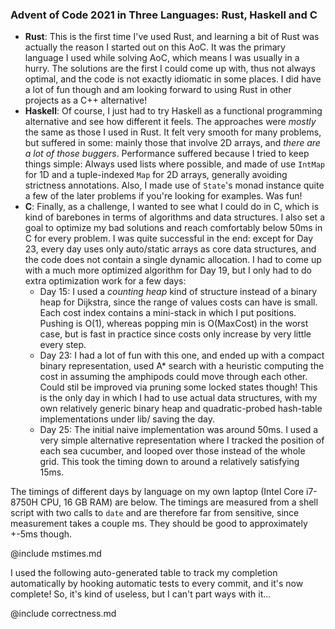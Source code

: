 ### Advent of Code 2021 in Three Languages: Rust, Haskell and C

* **Rust**: This is the first time I've used Rust, and learning a bit of Rust
was actually the reason I started out on this AoC. It was the primary
language I used while solving AoC, which means I was usually in a hurry. The
solutions are the first I could come up with, thus not always optimal, and the
code is not exactly idiomatic in some places. I did have a lot of fun though and
am looking forward to using Rust in other projects as a C++ alternative!
* **Haskell**:  Of course, I just had to try Haskell as a functional programming
alternative and see how different it feels. The approaches were _mostly_ the
same as those I used in Rust. It felt very smooth for many
problems, but suffered in some: mainly those that involve 2D arrays, and _there
are a lot of those buggers_. Performance suffered because I tried to keep things simple:
Always used lists where possible, and made of use `IntMap` for 1D and a
tuple-indexed `Map` for 2D arrays, generally avoiding strictness annotations.
Also, I made use of `State`'s monad instance quite a few of the later
problems if you're looking for examples.  Was fun!
* **C**: Finally, as a challenge, I wanted to see what I could do in C, which is
kind of barebones in terms of algorithms and data structures. 
I also set a goal to optimize my bad solutions and reach
comfortably below 50ms in C for every problem. I was quite successful in the end:
except for Day 23, every day uses only auto/static arrays as core data structures,
and the code does not contain a single dynamic allocation. I had to come up with a much
more optimized algorithm for Day 19, but I only had to do
extra optimization work for a few days:
    * Day 15: I used a _counting heap_ kind of structure instead of a binary
      heap for Dijkstra, since the range of values costs can have is small.
      Each cost index contains a mini-stack in which I put positions. Pushing
      is O(1), whereas popping min is O(MaxCost) in the worst case, but is fast
      in practice since costs only increase by very little every step.
    * Day 23: I had a lot of fun with this one, and ended up with a compact
      binary representation, used A* search with a heuristic computing the cost
      in assuming the amphipods could move through each other. Could stil be
      improved via pruning some locked states though! This is the only day in which I had to
      use actual data structures, with my own relatively generic binary heap
      and quadratic-probed hash-table implementations under lib/ saving the day.
    * Day 25: The initial naive implementation was around 50ms. I used a very
      simple alternative representation where I tracked the position of each
      sea cucumber, and looped over those instead of the whole grid. This
      took the timing down to around a relatively satisfying 15ms.

The timings of different days by language on my own laptop 
(Intel Core i7-8750H CPU, 16 GB RAM) are below. The timings are measured from
a shell script with two calls to `date` and are therefore far from sensitive,
since measurement takes a couple ms. They should be good to approximately +-5ms
though.

@include mstimes.md

I used the following auto-generated table to track my completion automatically 
by hooking automatic tests to every commit, and it's now complete! So, it's kind of useless,
but I can't part ways with it...

@include correctness.md
